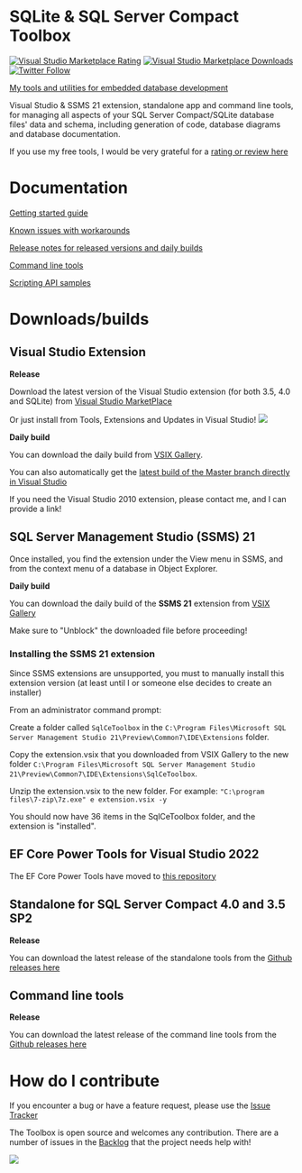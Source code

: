 # SQLite & SQL Server Compact Toolbox

[![Visual Studio Marketplace Rating](https://img.shields.io/visual-studio-marketplace/r/ErikEJ.SQLServerCompactSQLiteToolbox)](https://marketplace.visualstudio.com/items?itemName=ErikEJ.SQLServerCompactSQLiteToolbox&ssr=false#review-details)
[![Visual Studio Marketplace Downloads](https://img.shields.io/visual-studio-marketplace/i/ErikEJ.SQLServerCompactSQLiteToolbox)](https://marketplace.visualstudio.com/items?itemName=ErikEJ.SQLServerCompactSQLiteToolbox&ssr=false#review-details)
[![Twitter Follow](https://img.shields.io/twitter/follow/ErikEJ.svg?style=social&label=Follow)](https://twitter.com/ErikEJ)

[My tools and utilities for embedded database development](http://erikej.github.io/SqlCeToolbox/)

Visual Studio & SSMS 21 extension, standalone app and command line tools, for managing all aspects of your SQL Server Compact/SQLite database files' data and schema, including generation of code, database diagrams and database documentation.

If you use my free tools, I would be very grateful for a [rating or review here](https://marketplace.visualstudio.com/items?itemName=ErikEJ.SQLServerCompactSQLiteToolbox#review-details)

# Documentation

[Getting started guide](https://github.com/ErikEJ/SqlCeToolbox/wiki)

[Known issues with workarounds](https://github.com/ErikEJ/SqlCeToolbox/wiki/Known-issues)

[Release notes for released versions and daily builds](https://github.com/ErikEJ/SqlCeToolbox/wiki/Release-notes)

[Command line tools](https://github.com/ErikEJ/SqlCeToolbox/wiki/Command-line-tools)

[Scripting API samples](https://github.com/ErikEJ/SqlCeToolbox/wiki/Scripting-API-samples)

# Downloads/builds

## Visual Studio Extension

**Release**

Download the latest version of the Visual Studio extension (for both 3.5, 4.0 and SQLite) from [Visual Studio MarketPlace](https://marketplace.visualstudio.com/items?itemName=ErikEJ.SQLServerCompactSQLiteToolbox)

Or just install from Tools, Extensions and Updates in Visual Studio! ![](https://github.com/ErikEJ/SqlCeToolbox/blob/master/img/ext.png)

**Daily build**

You can download the daily build from [VSIX Gallery](https://www.vsixgallery.com/extension/41521019-e4c7-480c-8ea8-fc4a2c6f50aa). 

You can also automatically get the [latest build of the Master branch directly in Visual Studio](https://github.com/ErikEJ/SqlCeToolbox/wiki/Subscribing-to-latest-%22daily%22-build)

If you need the Visual Studio 2010 extension, please contact me, and I can provide a link! 

## SQL Server Management Studio (SSMS) 21

Once installed, you find the extension under the View menu in SSMS, and from the context menu of a database in Object Explorer.

**Daily build**

You can download the daily build of the **SSMS 21** extension from [VSIX Gallery](https://www.vsixgallery.com/extension/d6c77c32-fe4b-4f6d-ad5d-f7b755212760)

Make sure to "Unblock" the downloaded file before proceeding!

### **Installing the SSMS 21 extension**

Since SSMS extensions are unsupported, you must to manually install this extension version (at least until I or someone else decides to create an installer)

From an administrator command prompt:

Create a folder called `SqlCeToolbox` in the `C:\Program Files\Microsoft SQL Server Management Studio 21\Preview\Common7\IDE\Extensions` folder.

Copy the extension.vsix that you downloaded from VSIX Gallery to the new folder `C:\Program Files\Microsoft SQL Server Management Studio 21\Preview\Common7\IDE\Extensions\SqlCeToolbox`.

Unzip the extension.vsix to the new folder. For example: `"C:\program files\7-zip\7z.exe" e extension.vsix -y`

You should now have 36 items in the SqlCeToolbox folder, and the extension is "installed".

## EF Core Power Tools for Visual Studio 2022

The EF Core Power Tools have moved to [this repository](https://github.com/ErikEJ/EFCorePowerTools)

## Standalone for SQL Server Compact 4.0 and 3.5 SP2 

**Release**

You can download the latest release of the standalone tools from the [Github releases here](https://github.com/ErikEJ/SqlCeToolbox/releases)

## Command line tools

**Release**

You can download the latest release of the command line tools from the [Github releases here](https://github.com/ErikEJ/SqlCeToolbox/releases)

# How do I contribute

If you encounter a bug or have a feature request, please use the [Issue Tracker](https://github.com/ErikEJ/SqlCeToolbox/issues/new)

The Toolbox is open source and welcomes any contribution. There are a number of issues in the [Backlog](https://github.com/ErikEJ/SqlCeToolbox/issues?q=is%3Aissue+milestone%3ABacklog+is%3Aclosed) that the project needs help with!

![](https://github.com/ErikEJ/SqlCeToolbox/blob/master/img/toolbox1.png)
